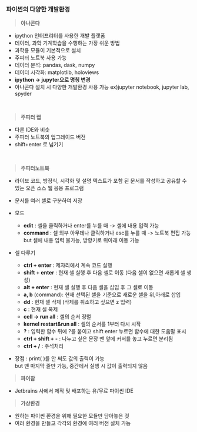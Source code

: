 ### 파이썬의 다양한 개발환경 

> **아나콘다**
- ipython 인터프리터를 사용한 개발 플랫폼
- 데이터, 과학 기계학습을 수행하는 가장 쉬운 방법
- 과학용 모듈이 기본적으로 설치 
- 주피터 노트북 사용 가능
- 데이터 분석: pandas, dask, numpy
- 데이터 시각화: matplotlib, holoviews
- **ipython -> jupyter으로 명칭 변경**
- 아나콘다 설치 시 다양한 개발환경 사용 가능  ex)jupyter notebook, jupyter lab, spyder
<br>

> **주피터 랩**
- 다른 IDE와 비슷
- 주피터 노트북의 업그레이드 버전
- shift+enter 로 넘기기 
<br>

>**주피터노트북**
- 라이브 코드, 방정식, 시각화 및 설명 텍스트가 포함 된 문서를 작성하고 공유할 수 있는 오픈 소스 웹 응용 프로그램
- 문서를 여러 셀로 구분하여 저장<br>
- 모드
  + **edit** : 셀을 클릭하거나 enter를 누를 때 -> 셀에 내용 입력 가능
  + **command** : 셀 외부 아무데나 클릭하거나 esc를 누를 때 -> 노트북 편집 가능 but 셀에 내용 입력 불가능, 방향키로 위아래 이동 가능 <br>

- 셀 다루기
  + **ctrl + enter** : 제자리에서 계속 코드 실행 
  + **shift + enter** : 현재 셀 실행 후 다음 셀로 이동 (다음 셀이 없으면 새롭게 셀 생성)
  + **alt + enter** : 현재 셀 실행 후 다음 셀을 삽입 후 그 셀로 이동 
  + **a, b** (command): 현재 선택된 셀을 기준으로 새로운 셀을 위,아래로 삽입
  + **dd** : 현재 셀 삭제 (삭제를 취소하고 싶으면 z 입력)  
  + **c** : 현재 셀 복제
  + **cell -> run all** : 셀의 순서 정렬 
  + **kernel restart&run all** : 셀의 순서를 1부터 다시 시작 
  + **?** : 입력한 함수 뒤에 ?를 붙이고 shift enter 누르면 함수에 대한 도움말 표시
  + **ctrl + shift + -** : 나누고 싶은 문장 맨 앞에 커서를 놓고 누르면 분리됨
  + **ctrl + /** : 주석처리 

- 장점 : print( )를 안 써도 값의 출력이 가능<br>
 but 맨 마지막 줄만 가능, 중간에서 실행 시 값이 출력되지 않음

> **파이참**
- Jetbrains 사에서 제작 및 배포하는 유/무료 파이썬 IDE

> **가상환경**
- 원하는 파이썬 환경을 위해 필요한 모듈만 담아놓은 것
- 여러 환경을 만들고 각각의 환경에 여러 버전 설치 가능
